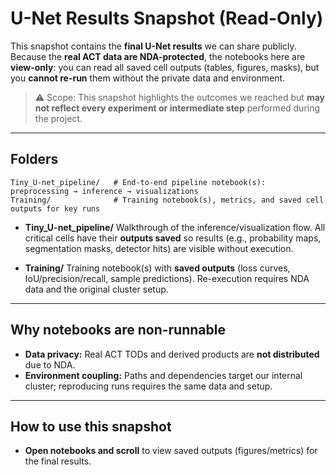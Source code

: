 # U-Net Results Snapshot (Read-Only)

This snapshot contains the **final U-Net results** we can share publicly.
Because the **real ACT data are NDA-protected**, the notebooks here are **view-only**: you can read all saved cell outputs (tables, figures, masks), but you **cannot re-run** them without the private data and environment.

> ⚠️ Scope: This snapshot highlights the outcomes we reached but **may not reflect every experiment or intermediate step** performed during the project.

---

## Folders

```
Tiny_U-net_pipeline/   # End-to-end pipeline notebook(s): preprocessing → inference → visualizations
Training/              # Training notebook(s), metrics, and saved cell outputs for key runs
```

* **Tiny\_U-net\_pipeline/**
  Walkthrough of the inference/visualization flow. All critical cells have their **outputs saved** so results (e.g., probability maps, segmentation masks, detector hits) are visible without execution.

* **Training/**
  Training notebook(s) with **saved outputs** (loss curves, IoU/precision/recall, sample predictions). Re-execution requires NDA data and the original cluster setup.

---

## Why notebooks are non-runnable

* **Data privacy:** Real ACT TODs and derived products are **not distributed** due to NDA.
* **Environment coupling:** Paths and dependencies target our internal cluster; reproducing runs requires the same data and setup.

---

## How to use this snapshot

* **Open notebooks and scroll** to view saved outputs (figures/metrics) for the final results.
